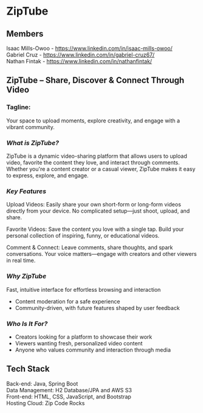 # ZipTube

## Members
Isaac Mills-Owoo - https://www.linkedin.com/in/isaac-mills-owoo/<br>
Gabriel Cruz - https://www.linkedin.com/in/gabriel-cruz67/<br>
Nathan Fintak - https://www.linkedin.com/in/nathanfintak/

## ZipTube – Share, Discover & Connect Through Video 

### **Tagline:**

Your space to upload moments, explore creativity, and engage with a vibrant community. 

### *What is ZipTube?*

ZipTube is a dynamic video-sharing platform that allows users to upload video, favorite the content they love, and interact through comments. Whether you're a content creator or a casual viewer, ZipTube makes it easy to express, explore, and engage. 

### *Key Features*

Upload Videos:
Easily share your own short-form or long-form videos directly from your device. No complicated setup—just shoot, upload, and share. 

Favorite Videos:
Save the content you love with a single tap. Build your personal collection of inspiring, funny, or educational videos. 

Comment & Connect:
Leave comments, share thoughts, and spark conversations. Your voice matters—engage with creators and other viewers in real time. 

### *Why ZipTube*

Fast, intuitive interface for effortless browsing and interaction   
- Content moderation for a safe experience
- Community-driven, with future features shaped by user feedback   

### *Who Is It For?*

- Creators looking for a platform to showcase their work   
- Viewers wanting fresh, personalized video content   
- Anyone who values community and interaction through media   

## **Tech Stack**

Back-end: Java, Spring Boot <br>
Data Management: H2 Database/JPA and AWS S3 <br>
Front-end: HTML, CSS, JavaScript, and Bootstrap <br>
Hosting Cloud: Zip Code Rocks <br>

 

 

 
